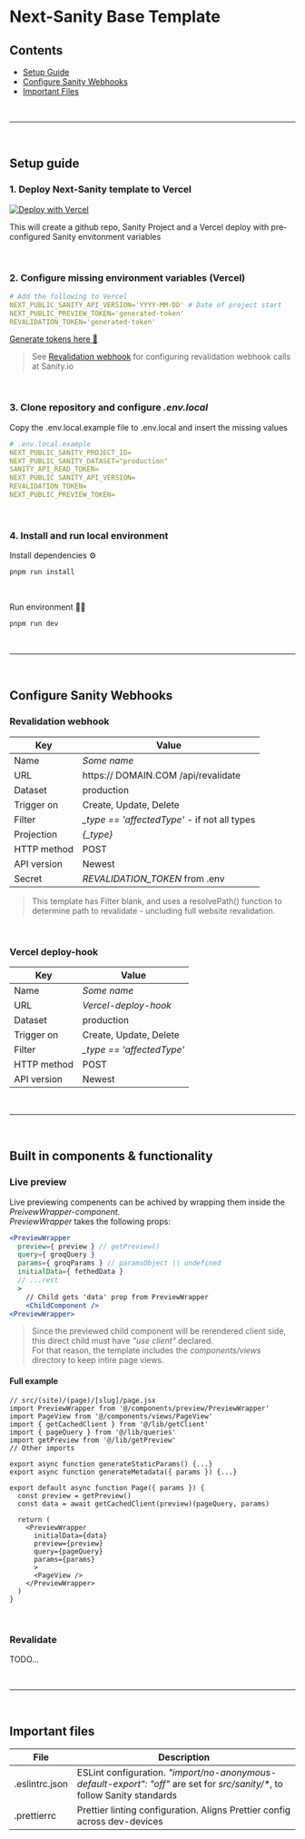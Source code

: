 # Next-Sanity Base Template

## Contents

- [Setup Guide](#setup-guide)
- [Configure Sanity Webhooks](#configure-sanity-webhooks)
- [Important Files](#important-files)

<br>

---

<br>

## Setup guide

### 1. Deploy Next-Sanity template to Vercel

[![Deploy with Vercel](https://vercel.com/button)][vercel-deploy]

[vercel-deploy]: https://vercel.com/new/clone?repository-url=https://github.com/mjthias/next-sanity-template&repository-name=next-sanity-template&project-name=next-sanity-template&integration-ids=oac_hb2LITYajhRQ0i4QznmKH7gx

This will create a github repo, Sanity Project and a Vercel deploy with pre-configured Sanity envitonment variables

<br>

### 2. Configure missing environment variables (Vercel)

```yaml
# Add the following to Vercel
NEXT_PUBLIC_SANITY_API_VERSION='YYYY-MM-DD' # Date of project start
NEXT_PUBLIC_PREVIEW_TOKEN='generated-token'
REVALIDATION_TOKEN='generated-token'
```

[Generate tokens here 🚀](https://generate-random.org/api-token-generator?count=1&length=128&type=mixed-numbers&prefix=) <br>

> See [Revalidation webhook](#revalidation-webhook) for configuring revalidation webhook calls at Sanity.io

<br>

### 3. Clone repository and configure _.env.local_

Copy the .env.local.example file to .env.local and insert the missing values

```yaml
# .env.local.example
NEXT_PUBLIC_SANITY_PROJECT_ID=
NEXT_PUBLIC_SANITY_DATASET="production"
SANITY_API_READ_TOKEN=
NEXT_PUBLIC_SANITY_API_VERSION=
REVALIDATION_TOKEN=
NEXT_PUBLIC_PREVIEW_TOKEN=
```

<br>

### 4. Install and run local environment

Install dependencies ⚙️

```bash
pnpm run install
```

<br>

Run environment 🏃‍♀️

```bash
pnpm run dev
```

<br>

---

<br>

## Configure Sanity Webhooks

### Revalidation webhook

| Key         | Value                                         |
| ----------- | --------------------------------------------- |
| Name        | _Some name_                                   |
| URL         | https:// DOMAIN.COM /api/revalidate           |
| Dataset     | production                                    |
| Trigger on  | Create, Update, Delete                        |
| Filter      | _\_type == 'affectedType'_ - if not all types |
| Projection  | _{\_type}_                                    |
| HTTP method | POST                                          |
| API version | Newest                                        |
| Secret      | _REVALIDATION_TOKEN_ from .env                |

> This template has Filter blank, and uses a resolvePath() function to determine path to revalidate - uncluding full website revalidation.

<br>

### Vercel deploy-hook

| Key         | Value                      |
| ----------- | -------------------------- |
| Name        | _Some name_                |
| URL         | _Vercel-deploy-hook_       |
| Dataset     | production                 |
| Trigger on  | Create, Update, Delete     |
| Filter      | _\_type == 'affectedType'_ |
| HTTP method | POST                       |
| API version | Newest                     |

<br>

---

<br>

## Built in components & functionality

### Live preview

Live previewing compenents can be achived by wrapping them inside the _PreivewWrapper-component_. <br>
_PreviewWrapper_ takes the following props:

```jsx
<PreviewWrapper
  preview={ preview } // getPreview()
  query={ groqQuery }
  params={ groqParams } // paramsObject || undefined
  initialData={ fethedData }
  // ...rest
  >
    // Child gets 'data' prop from PreviewWrapper
    <ChildComponent />
<PreviewWrapper>
```

> Since the previewed child component will be rerendered client side, this direct child must have _"use client"_ declared. <br> For that reason, the template includes the _components/views_ directory to keep intire page views.

#### Full example

```JSX
// src/(site)/(page)/[slug]/page.jsx
import PreviewWrapper from '@/components/preview/PreviewWrapper'
import PageView from '@/components/views/PageView'
import { getCachedClient } from '@/lib/getClient'
import { pageQuery } from '@/lib/queries'
import getPreview from '@/lib/getPreview'
// Other imports

export async function generateStaticParams() {...}
export async function generateMetadata({ params }) {...}

export default async function Page({ params }) {
  const preview = getPreview()
  const data = await getCachedClient(preview)(pageQuery, params)

  return (
    <PreviewWrapper
      initialData={data}
      preview={preview}
      query={pageQuery}
      params={params}
      >
      <PageView />
    </PreviewWrapper>
  )
}
```

<br>

### Revalidate

TODO...

<br>

---

<br>

## Important files

| File           | Description                                                                                                                 |
| -------------- | --------------------------------------------------------------------------------------------------------------------------- |
| .eslintrc.json | ESLint configuration. _"import/no-anonymous-default-export": "off"_ are set for _src/sanity/\*_, to follow Sanity standards |
| .prettierrc    | Prettier linting configuration. Aligns Prettier config across dev-devices                                                   |
